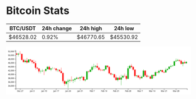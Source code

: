 # Bitcoin Stats

BTC/USDT|24h change|24h high|24h low|
|---|---|---|---|
|$46528.02|0.92%|$46770.65|$45530.92|

<img src="./chart.svg">
